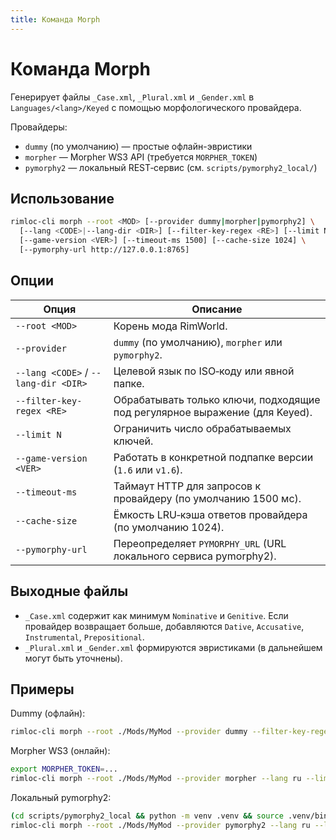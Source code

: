 ```yaml
---
title: Команда Morph
---
```


# Команда Morph

Генерирует файлы `_Case.xml`, `_Plural.xml` и `_Gender.xml` в `Languages/<lang>/Keyed` с помощью морфологического провайдера.

Провайдеры:
- `dummy` (по умолчанию) — простые офлайн-эвристики
- `morpher` — Morpher WS3 API (требуется `MORPHER_TOKEN`)
- `pymorphy2` — локальный REST‑сервис (см. `scripts/pymorphy2_local/`)

## Использование

```bash
rimloc-cli morph --root <MOD> [--provider dummy|morpher|pymorphy2] \
  [--lang <CODE>|--lang-dir <DIR>] [--filter-key-regex <RE>] [--limit N] \
  [--game-version <VER>] [--timeout-ms 1500] [--cache-size 1024] \
  [--pymorphy-url http://127.0.0.1:8765]
```

## Опции

| Опция | Описание |
|-------|----------|
| `--root <MOD>` | Корень мода RimWorld. |
| `--provider` | `dummy` (по умолчанию), `morpher` или `pymorphy2`. |
| `--lang <CODE>` / `--lang-dir <DIR>` | Целевой язык по ISO‑коду или явной папке. |
| `--filter-key-regex <RE>` | Обрабатывать только ключи, подходящие под регулярное выражение (для Keyed). |
| `--limit N` | Ограничить число обрабатываемых ключей. |
| `--game-version <VER>` | Работать в конкретной подпапке версии (`1.6` или `v1.6`). |
| `--timeout-ms` | Таймаут HTTP для запросов к провайдеру (по умолчанию 1500 мс). |
| `--cache-size` | Ёмкость LRU‑кэша ответов провайдера (по умолчанию 1024). |
| `--pymorphy-url` | Переопределяет `PYMORPHY_URL` (URL локального сервиса pymorphy2). |

## Выходные файлы

- `_Case.xml` содержит как минимум `Nominative` и `Genitive`. Если провайдер возвращает больше, добавляются `Dative`, `Accusative`, `Instrumental`, `Prepositional`.
- `_Plural.xml` и `_Gender.xml` формируются эвристиками (в дальнейшем могут быть уточнены).

## Примеры

Dummy (офлайн):

```bash
rimloc-cli morph --root ./Mods/MyMod --provider dummy --filter-key-regex '.*label$' --limit 100
```

Morpher WS3 (онлайн):

```bash
export MORPHER_TOKEN=...
rimloc-cli morph --root ./Mods/MyMod --provider morpher --lang ru --limit 50
```

Локальный pymorphy2:

```bash
(cd scripts/pymorphy2_local && python -m venv .venv && source .venv/bin/activate && pip install -r requirements.txt && uvicorn app:app --port 8765)
rimloc-cli morph --root ./Mods/MyMod --provider pymorphy2 --lang ru --limit 50 --timeout-ms 2000
```

